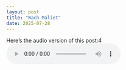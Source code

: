 ```yaml
---
layout: post
title: "Wach Maliet"
date: 2025-07-28
---
```


Here’s the audio version of this post:4
<audio controls>
  <source src="/assets/one/some_women_onMoneyIssues.m4a" type="audio/m4a">
  Your browser does not support the audio element.
</audio>